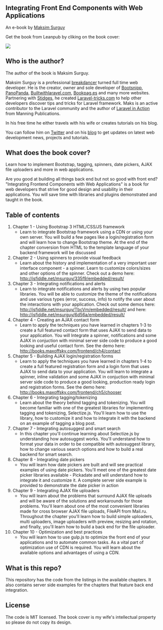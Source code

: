 ## Integrating Front End Components with Web Applications 

An e-book by [Maksim Surguy](http://twitter.com/msurguy)

Get the book from Leanpub by cliking on the book cover:

[![](https://raw.github.com/msurguy/frontend-book/master/cover.jpg)](https://leanpub.com/frontend)

## Who is the author?

The author of the book is Maksim Surguy. 

Maksim Surguy is a professional [breakdancer](http://www.youtube.com/watch?v=s_b-6265knA) turned full time web developer. He is the creator, owner and sole developer of [Bootsnipp](http://bootsnipp.com), [PanoPanda](http://panopanda.co), [Builtwithlaravel.com](http://builtwithlaravel.com), [Bookpag.es](http://bookpag.es) and many more websites. Partnering with [Stidges](http://twitter.com/stidges), he created [Laravel-tricks.com](http://laravel-tricks.com) to help other developers discover tips and tricks for Laravel framework. Maks is an active contributor to the Laravel community and the author of [Laravel in Action](http://manning.com/surguy) from Manning Publications.

In his free time he either travels with his wife or creates tutorials on his blog.

You can follow him on [Twitter](http://twitter.com/msurguy) and on his [blog](http://maxoffsky.com) to get updates on latest web development news, projects and tutorials.

## What does the book cover?

Learn how to implement Bootstrap, tagging, spinners, date pickers, AJAX file uploaders and more in web applications.

Are you good at building all things back end but not so good with front end? "Integrating Frontend Components with Web Applications" is a book for web developers that strive for good design and usability in their applications. You will save time with libraries and plugins demonstrated and taught in the book.

## Table of contents

1. Chapter 1 - Using Bootstrap 3 HTML/CSS/JS framework
    - Learn to integrate Bootstrap framework using a CDN or using your own server. You will build a few pages like a login/registration form and will learn how to change Bootstrap theme. At the end of the chapter conversion from HTML to the template language of your backend framework will be discussed
2. Chapter 2 - Using spinners to provide visual feedback
    - Learn about the history and implementation of a very important user interface component - a spinner. Learn to customize colors/sizes and other options of the spinner. Check out a demo here: <http://jsfiddle.net/msurguy/335f9/embedded/result/>
3. Chapter 3 - Integrating notifications and alerts
    - Learn to integrate notifications and alerts by using two popular libraries. You will be able to customize the theme of the notifications and use various types (error, success, info) to notify the user about the interactions with your application. Check out some demos here: <http://jsfiddle.net/msurguy/TbcVm/embedded/result/> and here: <http://jsfiddle.net/msurguy/6d56a/embedded/result/> 
4. Chapter 4 - Creating an AJAX contact form
    - Learn to apply the techniques you have learned in chapters 1-3 to create a full featured contact form that uses AJAX to send data to your application. You will Integrate a spinner, notifications and some AJAX in conjuction with minimal server side code to produce a good looking and useful contact form. See the demo here: <http://books.maxoffsky.com/frontend/ch4/contact>
5. Chapter 5 - Building AJAX login/registration forms
    - Learn to apply the techniques you have learned in chapters 1-4 to create a full featured registration form and a login form that uses AJAX to send data to your application. You will learn to integrate a spinner, inline validation and some AJAX in conjuction with minimal server side code to produce a good looking, production ready login and registration forms. See the demo here: <http://books.maxoffsky.com/frontend/ch5/chooser>
6. Chapter 6 - Integrating tagging/tokenizing 
    - Learn about the theory behind tagging and tokenizing. You will become familiar with one of the greatest libraries for implementing tagging and tokenizing, Selectize.js. You'll learn how to use the library, how to customize it and how to integrate it with the backend on an example of tagging a blog post.
7. Chapter 7 - Integrating autosuggest and smart search
    - In this chapter you'll continue learning about Selectize.js by understanding how autosuggest works. You'll understand how to format your data in order to be compatible with autosuggest library, how to change various search options and how to build a real backend for smart search. 
8. Chapter 8 - Integrating date pickers
    - You will learn how date pickers are built and will see practical examples of using date pickers. You'll meet one of the greatest date picker libraries available - Pickadate and will understand how to integrate it and customize it. A complete server side example is provided to demonstrate the date picker in action
9. Chapter 9 - Integrating AJAX file uploaders
    - You will learn about the problems that surround AJAX file uploads and will be aware of the solutions and workarounds for those problems. You'll learn about one of the most convenient libraries made for cross browser AJAX file uploads, FileAPI from Mail.ru. Throughout the chapter you'll learn how to build simple uploaders, multi uploaders, image uploaders with preview, resizing and rotation, and finally, you'll learn how to build a back end for the file uploader.
10. Chapter 10 - Optimization and best practices
    - You will learn how to use gulp.js to optimize the front end of your applications and to automate common tasks. As a vital part of optimization use of CDN is required. You will learn about the available options and advantages of using a CDN.


## What is this repo?

This repository has the code from the listings in the available chapters. It also contains server side examples for the chapters that feature back end integration.

## License

The code is MIT licensed. The book cover is my wife's intellectual property so please do not copy its design.

